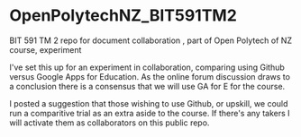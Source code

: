 # OpenPolytechNZ_BIT591TM2
BIT 591 TM 2 repo for document collaboration , part of Open Polytech of NZ course, experiment

I've set this up for an experiment in collaboration, comparing using Github versus Google Apps for Education.
As the online forum discussion draws to a conclusion there is a consensus that we will use GA for E for the course.

I posted a suggestion that those wishing to use Github, or upskill, we could run a comparitive trial as an extra aside to the course. If there's any takers I will activate them as collaborators on this public repo.


